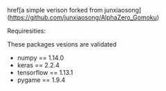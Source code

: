 href[a simple verison forked from junxiaosong]
(https://github.com/junxiaosong/AlphaZero_Gomoku)

Requiresities:

These packages vesions are validated
* numpy == 1.14.0
* keras == 2.2.4
* tensorflow == 1.13.1
* pygame == 1.9.4